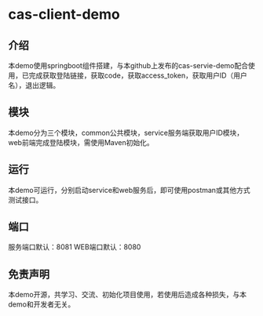 # cas-client-demo

## 介绍
本demo使用springboot组件搭建，与本github上发布的cas-servie-demo配合使用，已完成获取登陆链接，获取code，获取access_token，获取用户ID（用户名），退出逻辑。

## 模块
本demo分为三个模块，common公共模块，service服务端获取用户ID模块，web前端完成登陆模块，需使用Maven初始化。

## 运行
本demo可运行，分别启动service和web服务后，即可使用postman或其他方式测试接口。

## 端口
服务端口默认：8081
WEB端口默认：8080

## 免责声明
本demo开源，共学习、交流、初始化项目使用，若使用后造成各种损失，与本demo和开发者无关。

